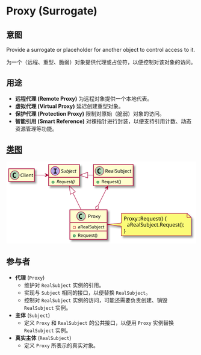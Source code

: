 # Proxy (Surrogate)

## 意图
Provide a surrogate or placeholder for another object to control access to it.

为一个（远程、重型、脆弱）对象提供代理或占位符，以便控制对该对象的访问。

## 用途
- **远程代理 (Remote Proxy)** 为远程对象提供一个本地代表。
- **虚拟代理 (Virtual Proxy)** 延迟创建重型对象。
- **保护代理 (Protection Proxy)** 限制对原始（脆弱）对象的访问。
- **智能引用 (Smart Reference)** 对裸指针进行封装，以便支持引用计数、动态资源管理等功能。

## [类图](./Class.txt)
![](./Class.svg)

## 参与者
- **代理** (`Proxy`)
  - 维护对 `RealSubject` 实例的引用。
  - 实现与 `Subject` 相同的接口，以便替换 `RealSubject`。
  - 控制对 `RealSubject` 实例的访问，可能还需要负责创建、销毁 `RealSubject` 实例。
- **主体** (`Subject`)
  - 定义 `Proxy` 和 `RealSubject` 的公共接口，以便用 `Proxy` 实例替换 `RealSubject` 实例。
- **真实主体** (`RealSubject`)
  - 定义 `Proxy` 所表示的真实对象。
